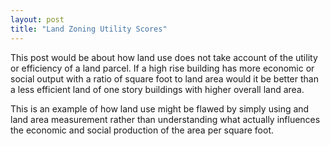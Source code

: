 ```yaml
---
layout: post
title: "Land Zoning Utility Scores"
---
```


This post would be about how land use does not take account of the utility or efficiency of a land parcel. If a high rise building has more economic or social output with a ratio of square foot to land area would it be better than a less efficient land of one story buildings with higher overall land area.

This is an example of how land use might be flawed by simply using and land area measurement rather than understanding what actually influences the economic and social production of the area per square foot. 
